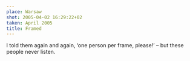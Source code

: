 ```yaml
---
place: Warsaw
shot: 2005-04-02 16:29:22+02
taken: April 2005
title: Framed
---
```


I told them again and again, ‘one person per frame, please!’ – but these people never listen.
